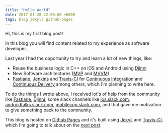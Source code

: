 ```yaml
---
title: "Hello World"
date: 2017-01-28 22:00:00 +0000
tags: blog jekyll github-pages
---
```


Hi, this is my first blog post!

In this blog you will find content related to my experience as software developer.

Last year I had the opportunity to try and learn a lot of new things, like:
-   Reuse the business logic in C++ on iOS and Android using [Djinni](https://github.com/dropbox/djinni)
-   New Software architectures ([MVP](https://en.wikipedia.org/wiki/Model%E2%80%93view%E2%80%93presenter) and [MVVM](https://en.wikipedia.org/wiki/Model%E2%80%93view%E2%80%93viewmodel))
-   [Fastlane](https://github.com/fastlane/fastlane), [Jenkins](https://jenkins.io) and [Travis-CI](https://travis-ci.org) for [Continuous Integration](https://en.wikipedia.org/wiki/Continuous_integration) and [Continuous Delivery](https://en.wikipedia.org/wiki/Continuous_delivery)
among others, which I'm planning to write here.

To do the things I wrote above, I received lot's of help from the community like [Fastlane](https://github.com/fastlane/fastlane), [Djinni](https://github.com/dropbox/djinni), some slack channels like [ios.slack.com](ios.slack.com), [androidtalks.slack.com](androidtalks.slack.com), [mobilecpp.slack.com](mobilecpp.slack.com), and that gave me motivation to give something back to the community.

This blog is hosted on [Github Pages](https://pages.github.com) and it's built using [Jekyll](https://jekyllrb.com) and [Travis-CI](https://travis-ci.org), which I'm going to talk about on the [next post](https://4brunu.github.io/blog/2017/01/29/using-jekyll-gem-based-themes-on-github-pages).